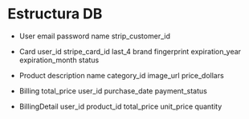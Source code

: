 # Estructura DB

* User
    email
    password
    name
    strip_customer_id

* Card
    user_id
    stripe_card_id
    last_4
    brand
    fingerprint
    expiration_year
    expiration_month
    status

* Product
    description
    name
    category_id
    image_url
    price_dollars

* Billing
    total_price
    user_id
    purchase_date
    payment_status

* BillingDetail
    user_id
    product_id
    total_price
    unit_price
    quantity
